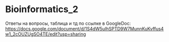 # Bioinformatics_2

Ответы на вопросы, таблица и тд по ссылке в GoogleDoc:
https://docs.google.com/document/d/1S4dW5uIhSPTD9W7MunnKuKvffus4w1_2cOUZUgSO4TE/edit?usp=sharing
